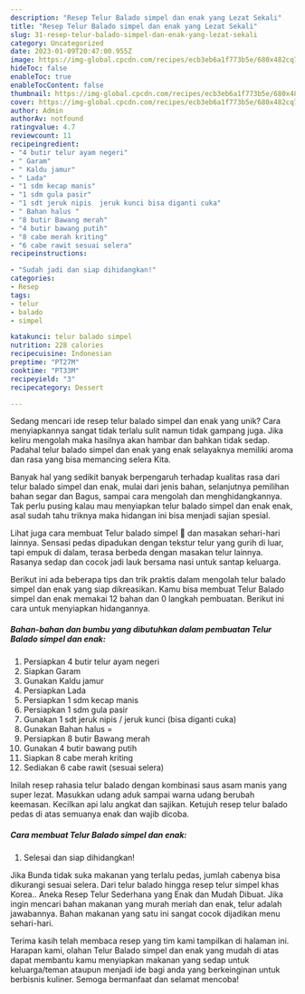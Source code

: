```yaml
---
description: "Resep Telur Balado simpel dan enak yang Lezat Sekali"
title: "Resep Telur Balado simpel dan enak yang Lezat Sekali"
slug: 31-resep-telur-balado-simpel-dan-enak-yang-lezat-sekali
category: Uncategorized
date: 2023-01-09T20:47:00.955Z
image: https://img-global.cpcdn.com/recipes/ecb3eb6a1f773b5e/680x482cq70/telur-balado-simpel-dan-enak-foto-resep-utama.jpg
hideToc: false
enableToc: true
enableTocContent: false
thumbnail: https://img-global.cpcdn.com/recipes/ecb3eb6a1f773b5e/680x482cq70/telur-balado-simpel-dan-enak-foto-resep-utama.jpg
cover: https://img-global.cpcdn.com/recipes/ecb3eb6a1f773b5e/680x482cq70/telur-balado-simpel-dan-enak-foto-resep-utama.jpg
author: Admin
authorAv: notfound
ratingvalue: 4.7
reviewcount: 11
recipeingredient:
- "4 butir telur ayam negeri"
- " Garam"
- " Kaldu jamur"
- " Lada"
- "1 sdm kecap manis"
- "1 sdm gula pasir"
- "1 sdt jeruk nipis  jeruk kunci bisa diganti cuka"
- " Bahan halus "
- "8 butir Bawang merah"
- "4 butir bawang putih"
- "8 cabe merah kriting"
- "6 cabe rawit sesuai selera"
recipeinstructions:

- "Sudah jadi dan siap dihidangkan!"
categories:
- Resep
tags:
- telur
- balado
- simpel

katakunci: telur balado simpel 
nutrition: 228 calories
recipecuisine: Indonesian
preptime: "PT27M"
cooktime: "PT33M"
recipeyield: "3"
recipecategory: Dessert

---
```





Sedang mencari ide resep telur balado simpel dan enak yang unik? Cara menyiapkannya sangat tidak terlalu sulit namun tidak gampang juga. Jika keliru mengolah maka hasilnya akan hambar dan bahkan tidak sedap. Padahal telur balado simpel dan enak yang enak selayaknya memiliki aroma dan rasa yang bisa memancing selera Kita.





Banyak hal yang sedikit banyak berpengaruh terhadap kualitas rasa dari telur balado simpel dan enak, mulai dari jenis bahan, selanjutnya pemilihan bahan segar dan Bagus, sampai cara mengolah dan menghidangkannya. Tak perlu pusing kalau mau menyiapkan telur balado simpel dan enak enak,      asal sudah tahu triknya maka hidangan ini bisa menjadi sajian spesial.














Lihat juga cara membuat Telur balado simpel 🤤 dan masakan sehari-hari lainnya. Sensasi pedas dipadukan dengan tekstur telur yang gurih di luar, tapi empuk di dalam, terasa berbeda dengan masakan telur lainnya. Rasanya sedap dan cocok jadi lauk bersama nasi untuk santap keluarga.






Berikut ini ada beberapa tips dan trik praktis dalam mengolah telur balado simpel dan enak yang siap dikreasikan. Kamu bisa membuat Telur Balado simpel dan enak memakai 12 bahan dan 0 langkah pembuatan. Berikut ini cara untuk menyiapkan hidangannya.

<!--inarticleads1-->

##### Bahan-bahan dan bumbu yang dibutuhkan dalam pembuatan Telur Balado simpel dan enak:

1. Persiapkan 4 butir telur ayam negeri
1. Siapkan  Garam
1. Gunakan  Kaldu jamur
1. Persiapkan  Lada
1. Persiapkan 1 sdm kecap manis
1. Persiapkan 1 sdm gula pasir
1. Gunakan 1 sdt jeruk nipis / jeruk kunci (bisa diganti cuka)
1. Gunakan  Bahan halus =
1. Persiapkan 8 butir Bawang merah
1. Gunakan 4 butir bawang putih
1. Siapkan 8 cabe merah kriting
1. Sediakan 6 cabe rawit (sesuai selera)


Inilah resep rahasia telur balado dengan kombinasi saus asam manis yang super lezat. Masukkan udang aduk sampai warna udang berubah keemasan. Kecilkan api lalu angkat dan sajikan. Ketujuh resep telur balado pedas di atas semuanya enak dan wajib dicoba. 

<!--inarticleads2-->

##### Cara membuat Telur Balado simpel dan enak:


1. Selesai dan siap dihidangkan!

Jika Bunda tidak suka makanan yang terlalu pedas, jumlah cabenya bisa dikurangi sesuai selera. Dari telur balado hingga resep telur simpel khas Korea.. Aneka Resep Telur Sederhana yang Enak dan Mudah Dibuat. Jika ingin mencari bahan makanan yang murah meriah dan enak, telur adalah jawabannya. Bahan makanan yang satu ini sangat cocok dijadikan menu sehari-hari. 

Terima kasih telah membaca resep yang tim kami tampilkan di halaman ini. Harapan kami, olahan Telur Balado simpel dan enak yang mudah di atas dapat membantu kamu menyiapkan makanan yang sedap untuk keluarga/teman ataupun menjadi ide bagi anda yang berkeinginan untuk berbisnis kuliner. Semoga bermanfaat dan selamat mencoba!
